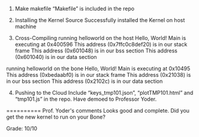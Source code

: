 1. Make
makefile “Makefile” is included in the repo 

2. Installing the Kernel Source
Successfully installed the Kernel on host machine

3. Cross-Compiling
running helloworld on the host
Hello, World! Main is executing at 0x400596
This address (0x7ffc0c8def20) is in our stack frame
This address (0x601048) is in our bss section
This address (0x601040) is in our data section

running helloworld on the bone
Hello, World! Main is executing at 0x10495
This address (0xbedaabf0) is in our stack frame
This address (0x21038) is in our bss section
This address (0x2102c) is in our data section

4. Pushing to the Cloud
Include “keys_tmp101.json”, “plotTMP101.html” and “tmp101.js” in the repo.
Have demoed to Professor Yoder.

==========
Prof. Yoder's comments
Looks good and complete.
Did you get the new kernel to run on your Bone?

Grade:  10/10

